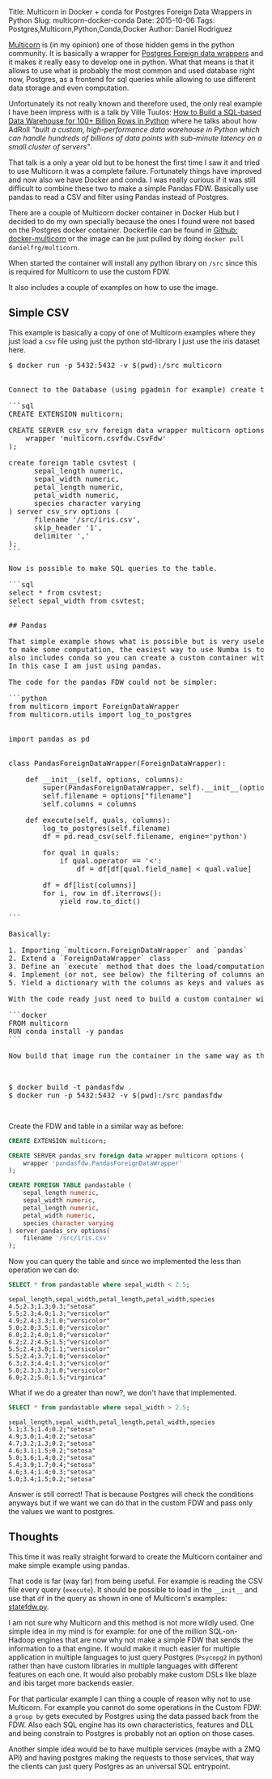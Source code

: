 Title: Multicorn in Docker + conda for Postgres Foreign Data Wrappers in Python
Slug: multicorn-docker-conda
Date: 2015-10-06
Tags: Postgres,Multicorn,Python,Conda,Docker
Author: Daniel Rodriguez

[Multicorn](http://multicorn.org/) is (in my opinion) one of those hidden gems in the python community.
It is basically a wrapper for [Postgres Foreign data wrappers](https://wiki.postgresql.org/wiki/Foreign_data_wrappers)
and it makes it really easy to develop one in python.
What that means is that it allows to use what is probably the most common and used database right now,
Postgres, as a frontend for sql queries while allowing to use different data storage and even computation.

Unfortunately its not really known and therefore used, the only real example I have been impress
with is a talk by Ville Tuulos: [How to Build a SQL-based Data Warehouse for 100+ Billion Rows in Python](https://www.youtube.com/watch?v=xnfnv6WT1Ng)
where he talks about how AdRoll *"built a custom, high-performance data warehouse in Python which
can handle hundreds of billions of data points with sub-minute latency on a small cluster of servers"*.

That talk is a only a year old but to be honest the first time I saw it and tried to use Multicorn it was a complete failure.
Fortunately things have improved and now also we have Docker and conda.
I was really curious if it was still difficult to combine these two to make a simple Pandas FDW.
Basically use pandas to read a CSV and filter using Pandas instead of Postgres.

There are a couple of Multicorn docker container in Docker Hub but I decided to do my own specially
because the ones I found were not based on the Postgres docker container.
Dockerfile can be found in [Github: docker-multicorn](https://github.com/danielfrg/docker-multicorn)
or the image can be just pulled by doing `docker pull danielfrg/multicorn`.

When started the container will install any python library on `/src` since this is required for Multicorn to use the custom FDW.

It also includes a couple of examples on how to use the image.

## Simple CSV

This example is basically a copy of one of Multicorn examples
where they just load a `csv` file using just the python std-library I just use the iris dataset here.

<pre class="bash">
$ docker run -p 5432:5432 -v $(pwd):/src multicorn
</div>

Connect to the Database (using pgadmin for example) create the FDW and Foreign table.

```sql
CREATE EXTENSION multicorn;

CREATE SERVER csv_srv foreign data wrapper multicorn options (
    wrapper 'multicorn.csvfdw.CsvFdw'
);

create foreign table csvtest (
      sepal_length numeric,
      sepal_width numeric,
      petal_length numeric,
      petal_width numeric,
      species character varying
) server csv_srv options (
      filename '/src/iris.csv',
      skip_header '1',
      delimiter ','
);
```

Now is possible to make SQL queries to the table.

```sql
select * from csvtest;
select sepal_width from csvtest;
```

## Pandas

That simple example shows what is possible but is very useless. In Ville Tuulos talk he uses Numba
to make some computation, the easiest way to use Numba is to using conda so the docker container
also includes conda so you can create a custom container with the extra packages needed.
In this case I am just using pandas.

The code for the pandas FDW could not be simpler:

```python
from multicorn import ForeignDataWrapper
from multicorn.utils import log_to_postgres


import pandas as pd


class PandasForeignDataWrapper(ForeignDataWrapper):

    def __init__(self, options, columns):
        super(PandasForeignDataWrapper, self).__init__(options, columns)
        self.filename = options["filename"]
        self.columns = columns

    def execute(self, quals, columns):
        log_to_postgres(self.filename)
        df = pd.read_csv(self.filename, engine='python')

        for qual in quals:
            if qual.operator == '<':
                df = df[df[qual.field_name] < qual.value]

        df = df[list(columns)]
        for i, row in df.iterrows():
            yield row.to_dict()

```

Basically:

1. Importing `multicorn.ForeignDataWrapper` and `pandas`
2. Extend a `ForeignDataWrapper` class
3. Define an `execute` method that does the load/computation
4. Implement (or not, see below) the filtering of columns and rows. The `quals` has `.field` `.operator` ('<', '>=', and so on) and a `.value`
5. Yield a dictionary with the columns as keys and values as values

With the code ready just need to build a custom container with my requirements.

```docker
FROM multicorn
RUN conda install -y pandas
```

Now build that image run the container in the same way as the previous one.

<div class="codehilite">
<pre class="bash">
$ docker build -t pandasfdw .
$ docker run -p 5432:5432 -v $(pwd):/src pandasfdw
</div>
</pre>

Create the FDW and table in a similar way as before:

```sql
CREATE EXTENSION multicorn;

CREATE SERVER pandas_srv foreign data wrapper multicorn options (
    wrapper 'pandasfdw.PandasForeignDataWrapper'
);

CREATE FOREIGN TABLE pandastable (
    sepal_length numeric,
    sepal_width numeric,
    petal_length numeric,
    petal_width numeric,
    species character varying
) server pandas_srv options(
    filename '/src/iris.csv'
);
```

Now you can query the table and since we implemented the less than operation we can do:

```sql
SELECT * from pandastable where sepal_width < 2.5;
```

```
sepal_length,sepal_width,petal_length,petal_width,species
4.5;2.3;1.3;0.3;"setosa"
5.5;2.3;4.0;1.3;"versicolor"
4.9;2.4;3.3;1.0;"versicolor"
5.0;2.0;3.5;1.0;"versicolor"
6.0;2.2;4.0;1.0;"versicolor"
6.2;2.2;4.5;1.5;"versicolor"
5.5;2.4;3.8;1.1;"versicolor"
5.5;2.4;3.7;1.0;"versicolor"
6.3;2.3;4.4;1.3;"versicolor"
5.0;2.3;3.3;1.0;"versicolor"
6.0;2.2;5.0;1.5;"virginica"
```

What if we do a greater than now?, we don't have that implemented.

```sql
SELECT * from pandastable where sepal_width > 2.5;
```

```
sepal_length,sepal_width,petal_length,petal_width,species
5.1;3.5;1.4;0.2;"setosa"
4.9;3.0;1.4;0.2;"setosa"
4.7;3.2;1.3;0.2;"setosa"
4.6;3.1;1.5;0.2;"setosa"
5.0;3.6;1.4;0.2;"setosa"
5.4;3.9;1.7;0.4;"setosa"
4.6;3.4;1.4;0.3;"setosa"
5.0;3.4;1.5;0.2;"setosa"
```

Answer is still correct! That is because Postgres will check the conditions anyways but
if we want we can do that in the custom FDW and pass only the values we want to postgres.

## Thoughts

This time it was really straight forward to create the Multicorn container and make simple example using pandas.

That code is far (way far) from being useful. For example is reading the CSV file every query (`execute`).
It should be possible to load in the `__init__` and use that `df` in the query as shown in one of Multicorn's examples: [statefdw.py](https://github.com/Kozea/Multicorn/blob/master/python/multicorn/statefdw.py).

I am not sure why Multicorn and this method is not more wildly used.
One simple idea in my mind is for example: for one of the million SQL-on-Hadoop engines that are
now why not make a simple FDW that sends the information to a that engine.
It would make it much easier for multiple application in multiple languages to just query Postgres
(`Psycopg2` in python) rather than have custom libraries in multiple languages with different features on each one.
It would also probably make custom DSLs like blaze and ibis target more backends easier.

For that particular example I can thing a couple of reason why not to use Multicorn.
For example you cannot do some operations in the Custom FDW:
a `group by` gets executed by Postgres using the data passed back from the FDW.
Also each SQL engine has its own characteristics, features and DLL and being constrain to Postgres
is probably not an option on those cases.

Another simple idea would be to have multiple services (maybe with a ZMQ API) and having postgres making
the requests to those services, that way the clients can just query Postgres as an universal SQL entrypoint.
